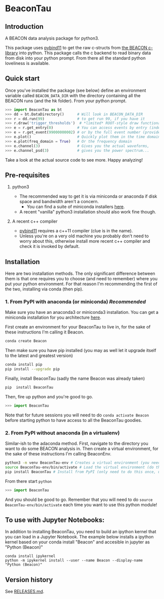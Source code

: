 # BeaconTau

## Introduction

A BEACON data analysis package for python3.

This package uses [pybind11](https://github.com/pybind/pybind11) to get the raw c-structs from [the BEACON c-library](https://github.com/beaconTau/libbeacon) into python.
This package calls the c backend to read binary data from disk into your python prompt.
From there all the standard python loveliness is available.

## Quick start
Once you've installed the package (see below) define an environment variable called `BEACON_DATA_DIR` with the directory containing all the BEACON runs (and the hk folder).
From your python prompt.
```python
>>> import BeaconTau as bt
>>> dd = bt.DataDirectory()      # Will look in BEACON_DATA_DIR
>>> r = dd.run(99)               # to get run 99, if you have it
>>> r.draw('trigger_thresholds')  # *limited* ROOT-style draw functionality is available, emphasis on limited
>>> e = r.get_entry(0)           # You can access events by entry (index) where 0 is the first event in the run...
>>> e = r.get_event(99000000002) # or by the full event number (provided it is in the run)
>>> e.plot()                     # Quickly plot them in the time domain
>>> e.plot(freq_domain = True)   # Or the frequency domain
>>> e.channel(3)                 # Gives you the actual waveforms,
>>> e.channel_psd(3)             # gives you the power spectrum...
```
Take a look at the actual source code to see more.
Happy analyzing!

## Pre-requisites
1. python3
   - The recommended way to get it is via miniconda or anaconda if disk space and bandwidth aren't a concern. 
	 - You can find a suite of miniconda installers [here](https://repo.continuum.io/miniconda/).
   - A recent "vanilla" python3 installation should also work fine though.

2. A recent c++ compiler
   - [pybind11](https://github.com/pybind/pybind11) requires a c++11 compiler (clue is in the name).
   - Unless you're on a very old machine you probably don't need to worry about this, otherwise install more recent c++ compiler and check it is invoked by default.

## Installation

Here are two installation methods.
The only significant difference between them is that one requires you to choose (and need to remember) where you put your python environment.
For that reason I'm recommending the first of the two, installing via conda (then pip).

### 1. From PyPI with anaconda (or miniconda) *Recommended*
Make sure you have an anaconda3 or miniconda3 installation.
You can get a miniconda installation for you architecture [here](https://repo.continuum.io/miniconda/).

First create an environment for your BeaconTau to live in, for the sake of these instructions I'm calling it Beacon.

```bash
conda create Beacon
```

Then make sure you have pip installed (you may as well let it upgrade itself to the latest and greatest version)
```bash
conda install pip
pip install --upgrade pip
```

Finally, install BeaconTau (sadly the name Beacon was already taken)
```bash
pip  install BeaconTau
```

Then, fire up python and you're good to go.
```python
>>> import BeaconTau
```

Note that for future sessions you will need to do `conda activate Beacon` before starting python to have access to all the BeaconTau goodies.


### 2. From PyPI without anaconda (in a virtualenv)
Similar-ish to the adaconda method.
First, navigate to the directory you want to do some BEACON analysis in.
Then create a virtual environment, for the sake of these instructions I'm calling BeaconEnv.

```bash
python3 -m venv BeaconTau-env # Creates a virtual environment (you need only do this once)
source BeaconTau-env/bin/activate # Load the virtual environment (do this once per terminal session)
pip install BeaconTau # Install from PyPI (only need to do this once, unless upgrading)
```
From there start `python`

```python
>>> import BeaconTau
```
And you should be good to go.
Remember that you will need to do `source BeaconTau-env/bin/activate` each time you want to use this python module!

## To use with Jupyter Notebooks:
In addition to installing BeaconTau, you need to build an ipython kernel that you can load in a Jupyter Notebook. The example below installs a ipython kernel based on your conda install "Beacon" and  accesible in jupyter as "Python (Beacon)"

```source activate Beacon
conda install ipykernel 
python -m ipykernel install --user --name Beacon --display-name "Python (Beacon)"
```

## Version history

See [RELEASES.md](https://github.com/beaconTau/BeaconTau/blob/master/RELEASES.md).
